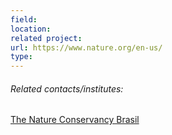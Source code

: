 ```yaml
---
field: 
location: 
related project: 
url: https://www.nature.org/en-us/
type:
---
```

###### Related contacts/institutes:

[The Nature Conservancy Brasil](https://www.tnc.org.br/)
